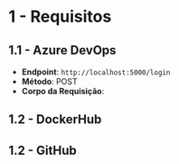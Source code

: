 

# 1 - Requisitos

## 1.1 - Azure DevOps
- **Endpoint**: `http://localhost:5000/login`
- **Método**: POST
- **Corpo da Requisição**:

## 1.2 - DockerHub

## 1.2 - GitHub





